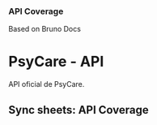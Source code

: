 ### API Coverage
Based on Bruno Docs

# PsyCare - API

API oficial de PsyCare.


## Sync sheets: API Coverage
<!-- START_TABLE -->
<!-- END_TABLE -->
